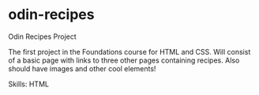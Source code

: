 # odin-recipes
Odin Recipes Project

The first project in the Foundations course for HTML and CSS. Will consist of a basic page with links to three other pages containing recipes. Also should have images and other cool elements!

Skills:
HTML
